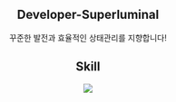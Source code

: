 <div align='center'>
<h2>Developer-Superluminal</h2>


꾸준한 발전과 효율적인 상태관리를 지향합니다!

## Skill

<p align="center">
  <a href="https://skillicons.dev">
    <img src="https://skillicons.dev/icons?i=react,redux,git,github,ai,js,py,vscode" />
  </a>
</p>
  </div>
